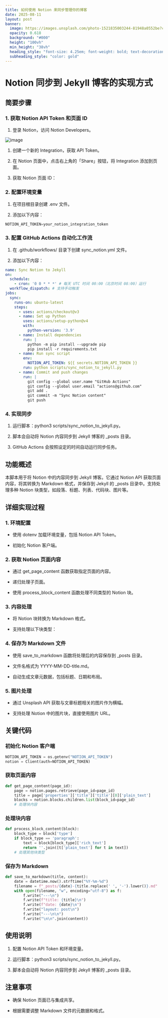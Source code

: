 ```yaml
---
title: 如何使用 Notion 来同步管理你的博客
date: 2025-08-11
layout: post
banner:
  image: https://images.unsplash.com/photo-1521835003244-81948a0552be?crop=entropy&cs=tinysrgb&fit=max&fm=jpg&ixid=M3w2OTIwMzJ8MHwxfHJhbmRvbXx8fHx8fHx8fDE3NTQ4ODc2NjN8&ixlib=rb-4.1.0&q=80&w=1080
  opacity: 0.618
  background: "#000"
  height: "100vh"
  min_height: "38vh"
  heading_style: "font-size: 4.25em; font-weight: bold; text-decoration: underline"
  subheading_style: "color: gold"
---
```


# Notion 同步到 Jekyll 博客的实现方式

## 简要步骤

### 1. 获取 Notion API Token 和页面 ID

1. 登录 Notion，访问 Notion Developers。

![image](https://prod-files-secure.s3.us-west-2.amazonaws.com/a7a0cc5a-89b9-4cda-8686-1fba0ca52f40/d19c1afe-dea5-4312-9333-786b0ba83054/image.png?X-Amz-Algorithm=AWS4-HMAC-SHA256&X-Amz-Content-Sha256=UNSIGNED-PAYLOAD&X-Amz-Credential=ASIAZI2LB466XS4JKEDZ%2F20250811%2Fus-west-2%2Fs3%2Faws4_request&X-Amz-Date=20250811T044742Z&X-Amz-Expires=3600&X-Amz-Security-Token=IQoJb3JpZ2luX2VjEKr%2F%2F%2F%2F%2F%2F%2F%2F%2F%2FwEaCXVzLXdlc3QtMiJGMEQCIFAzN5e%2Beo4WoKnFu7G3aQ%2BgbIElHM2xeA3NblfH2h%2B4AiB%2B0esCNhcfbjLS0PFxjoA%2F09yoWz4cZc0gyGyQ6VYcziqIBAjj%2F%2F%2F%2F%2F%2F%2F%2F%2F%2F8BEAAaDDYzNzQyMzE4MzgwNSIMkxP4thdRxSJxQem%2BKtwDZgmNDGtl2nbnBGgv43b9UCVMVo9vg03UFbtUH%2F0ajObkSj6lqGgGoXDXnoctVIkwAGVfFW8%2Fg%2Bzmris7fVfehNRQMyctZD%2B3XMhBIW6SfATtSwCGtPniuXxKNY1tevRjjx1Pfs8bajMq3JcWWc8Rg9OjLWlaUP031ZuDye85vED9b3YuCqx2PLNZznEvuL5113pinMxQcv80Y%2FprFnPqfVnoOrMXlAadgEI%2F6Miyyv8qNYOFUvuOcZ67QJ%2BKd2VjmhV1p5HY09CvWTyzNKyGYJ2YKD73FUTBKs4Z0KS4BdGe1GjpofBWuAC5L%2F3krlvL%2FOFrEoBfI1z6avGXdpd9%2FxAwaOdvDIc2Mws%2Fz4fUIVSdsY5MJXYZHpKbyRY12XTnyvPDjUUEv4wqZgUGWCMCsd0aaoa8GxMpkK01roB4SM31RCtcXDcfdOaRqYLLYQ3yS8wJLgunwsCVxg82eTWOUA7XhF88wWTdkkMFHzQG4FDQIeWRd%2FT8EXbHb75R3vYmfx2r2DLfygeVWznpeeUJ0dcfQIn114a0ZI3GBN2%2BxhDaIIuBiTl80opfzpUF3feQ33ZkdyCjuv9WW60O%2Fr%2FaST8xMBekT9W1RSwpob4sBziYQI5Z1rXS8BkMP7QwhJ7lxAY6pgFVjcPRl47W4cX9RHQ%2F6tfI29wxBRkTKhcCii5xik7sikeD%2BE6e8bsD0X3kndAhK7hsixh4iIYCNShCEuGNVnNrwvYjTlImVd7O7ZQZpiU6vwQUmbLR33ngVMboiT8I4LA%2F2%2FEAQsyGBirlYhuxJV9MJQ9ma1%2BXVXXSd%2BUo0PTgo1evUd1ENBqOIay2KlKtT5AU3lmZOQcQvgC8fs8Bs4k00WxC8ery&X-Amz-Signature=8468574cc1e510302f35419aa199fadf4e013ca6aaf562c462a5a744d587f70f&X-Amz-SignedHeaders=host&x-amz-checksum-mode=ENABLED&x-id=GetObject)

1. 创建一个新的 Integration，获取 API Token。

1. 在 Notion 页面中，点击右上角的「Share」按钮，将 Integration 添加到页面。

1. 获取 Notion 页面 ID：


### 2. 配置环境变量

1. 在项目根目录创建 .env 文件。

1. 添加以下内容：

```javascript
NOTION_API_TOKEN=your_notion_integration_token
```

### 3. 配置 GitHub Actions 自动化工作流

1. 在 .github/workflows/ 目录下创建 sync_notion.yml 文件。

1. 添加以下内容：

```yaml
name: Sync Notion to Jekyll
on:
  schedule:
    - cron: '0 0 * * *' # 每天 UTC 时间 00:00（北京时间 08:00）运行
  workflow_dispatch: # 支持手动触发
jobs:
  sync:
    runs-on: ubuntu-latest
    steps:
      - uses: actions/checkout@v3
      - name: Set up Python
        uses: actions/setup-python@v4
        with:
          python-version: '3.9'
      - name: Install dependencies
        run: |
          python -m pip install --upgrade pip
          pip install -r requirements.txt
      - name: Run sync script
        env:
          NOTION_API_TOKEN: ${{ secrets.NOTION_API_TOKEN }}
        run: python scripts/sync_notion_to_jekyll.py
      - name: Commit and push changes
        run: |
          git config --global user.name "GitHub Actions"
          git config --global user.email "actions@github.com"
          git add .
          git commit -m "Sync Notion content"
          git push
```

### 4. 实现同步

1. 运行脚本：python3 scripts/sync_notion_to_jekyll.py。

1. 脚本会自动将 Notion 内容同步到 Jekyll 博客的 _posts 目录。

1. GitHub Actions 会按照设定的时间自动运行同步任务。

## 功能概述

本脚本用于将 Notion 中的内容同步到 Jekyll 博客。它通过 Notion API 获取页面内容，将其转换为 Markdown 格式，并保存到 Jekyll 的 _posts 目录中。支持处理多种 Notion 块类型，如段落、标题、列表、代码块、图片等。

## 详细实现过程

### 1. 环境配置

- 使用 dotenv 加载环境变量，包括 Notion API Token。

- 初始化 Notion 客户端。

### 2. 获取 Notion 页面内容

- 通过 get_page_content 函数获取指定页面的内容。

- 递归处理子页面。

- 使用 process_block_content 函数处理不同类型的 Notion 块。

### 3. 内容处理

- 将 Notion 块转换为 Markdown 格式。

- 支持处理以下块类型：


### 4. 保存为 Markdown 文件

- 使用 save_to_markdown 函数将处理后的内容保存到 _posts 目录。

- 文件名格式为 YYYY-MM-DD-title.md。

- 自动生成文章元数据，包括标题、日期和布局。

### 5. 图片处理

- 通过 Unsplash API 获取与文章标题相关的图片作为横幅。

- 支持处理 Notion 中的图片块，直接使用图片 URL。

## 关键代码

### 初始化 Notion 客户端

```python
NOTION_API_TOKEN = os.getenv("NOTION_API_TOKEN")
notion = Client(auth=NOTION_API_TOKEN)
```

### 获取页面内容

```python
def get_page_content(page_id):
    page = notion.pages.retrieve(page_id=page_id)
    title = page['properties']['title']['title'][0]['plain_text']
    blocks = notion.blocks.children.list(block_id=page_id)
    # 处理块内容
```

### 处理块内容

```python
def process_block_content(block):
    block_type = block['type']
    if block_type == 'paragraph':
        text = block[block_type]['rich_text']
        return ''.join([t['plain_text'] for t in text])
    # 处理其他块类型
```

### 保存为 Markdown

```python
def save_to_markdown(title, content):
    date = datetime.now().strftime("%Y-%m-%d")
    filename = f"_posts/{date}-{title.replace(' ', '-').lower()}.md"
    with open(filename, "w", encoding="utf-8") as f:
        f.write("---\n")
        f.write(f"title: {title}\n")
        f.write(f"date: {date}\n")
        f.write("layout: post\n")
        f.write("---\n\n")
        f.write("\n\n".join(content))
```

## 使用说明

1. 配置 Notion API Token 和环境变量。

1. 运行脚本：python3 scripts/sync_notion_to_jekyll.py。

1. 脚本会自动将 Notion 内容同步到 Jekyll 博客的 _posts 目录。

## 注意事项

- 确保 Notion 页面已与集成共享。

- 根据需要调整 Markdown 文件的元数据和格式。